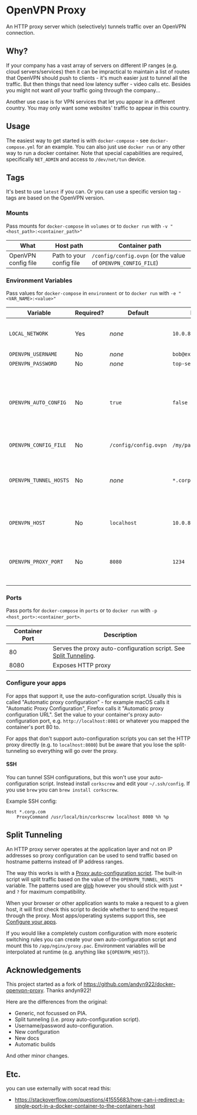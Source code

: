 # OpenVPN Proxy

An HTTP proxy server which (selectively) tunnels traffic over an OpenVPN connection.

## Why?

If your company has a vast array of servers on different IP ranges (e.g. cloud servers/services) then it can be impractical to maintain a list of routes that OpenVPN should push to clients - it's much easier just to tunnel all the traffic.
But then things that need low latency suffer - video calls etc. Besides you might not want _all_ your traffic going through the company...

Another use case is for VPN services that let you appear in a different country. You may only want some websites' traffic to appear in this country.

## Usage

The easiest way to get started is with `docker-compose` - see `docker-compose.yml` for an example.
You can also just use `docker run` or any other way to run a docker container.
Note that special capabilities are required, specifically `NET_ADMIN` and access to `/dev/net/tun` device.

## Tags

It's best to use `latest` if you can. 
Or you can use a specific version tag - tags are based on the OpenVPN version.

### Mounts

Pass mounts for `docker-compose` in `volumes` or to `docker run` with `-v "<host_path>:<container_path>"`

| What | Host path | Container path |
|---|---|---|
| OpenVPN config file | Path to your config file | `/config/config.ovpn` (or the value of `OPENVPN_CONFIG_FILE`) |

### Environment Variables

Pass values for `docker-compose` in `environment` or to `docker run` with `-e "<VAR_NAME>:<value>"`

| Variable | Required? | Default | Example | Description |
|---|---|---|---|---|
| `LOCAL_NETWORK` | Yes | _none_ | `10.0.8.0/24` | Your local network's address. Required so return packets can reach you. |
| `OPENVPN_USERNAME` | No | _none_ | `bob@example.com` | VPN username |
| `OPENVPN_PASSWORD` | No | _none_ | `top-secret-123` | VPN password |
| `OPENVPN_AUTO_CONFIG` | No | `true` | `false` | By default, modify the OpenVPN config dynamically so that a reference to the username/password can be inserted. Disable if it causes trouble or you want control. |
| `OPENVPN_CONFIG_FILE` | No | `/config/config.ovpn` | `/my/path.ovpn` | Path to config file inside container |
| `OPENVPN_TUNNEL_HOSTS` | No | _none_ | `*.corp.com,*.corp.io` | Patterns of which hosts to tunnel, comma separated. Unset means everything is tunneled. See [Split Tunneling](#split-tunneling) |
| `OPENVPN_HOST` | No | `localhost` | `10.0.8.1` | Set this if this container runs on a different host to where you'll use it. |
| `OPENVPN_PROXY_PORT` | No | `8080` | `1234` | Change proxy listening port. This must match the host port so that the auto-config file is correct. |

### Ports

Pass ports for `docker-compose` in `ports` or to `docker run` with `-p <host_port>:<container_port>`.

| Container Port | Description |
|---|---|
| 80 | Serves the proxy auto-configuration script. See [Split Tunneling](#split-tunneling). |
| 8080 | Exposes HTTP proxy |

### Configure your apps

For apps that support it, use the auto-configuration script. Usually this is called "Automatic proxy configuration" - for example macOS calls it "Automatic Proxy Configuration", Firefox calls it "Automatic proxy configuration URL". Set the value to your container's proxy auto-configuration port, e.g. `http://localhost:8081` or whatever you mapped the container's port 80 to.

For apps that don't support auto-configuration scripts you can set the HTTP proxy directly (e.g. to `localhost:8080`) but be aware that you lose the split-tunneling so everything will go over the proxy.

#### SSH

You can tunnel SSH configurations, but this won't use your auto-configuration script. Instead install `corkscrew` and edit your `~/.ssh/config`. If you use `brew` you can `brew install corkscrew`.

Example SSH config:
```
Host *.corp.com
    ProxyCommand /usr/local/bin/corkscrew localhost 8080 %h %p
```

## Split Tunneling

An HTTP proxy server operates at the application layer and not on IP addresses so proxy configuration can be used to send traffic based on hostname patterns instead of IP address ranges.

The way this works is with a [Proxy auto-configuration script](https://developer.mozilla.org/en-US/docs/Web/HTTP/Proxy_servers_and_tunneling/Proxy_Auto-Configuration_(PAC)_file). The built-in script will split traffic based on the value of the `OPENVPN_TUNNEL_HOSTS` variable. The patterns used are [glob](https://en.wikipedia.org/wiki/Glob_(programming)) however you should stick with just `*` and `?` for maximum compatibility.

When your browser or other application wants to make a request to a given host, it will first check this script to decide whether to send the request through the proxy. Most apps/operating systems support this, see [Configure your apps](#configure-your-apps).

If you would like a completely custom configuration with more esoteric switching rules you can create your own auto-configuration script and mount this to `/app/nginx/proxy.pac`. Environment variables will be interpolated at runtime (e.g. anything like `${OPENVPN_HOST}`).

## Acknowledgements

This project started as a fork of https://github.com/andyn922/docker-openvpn-proxy. Thanks andyn922!

Here are the differences from the original:
- Generic, not focussed on PIA.
- Split tunneling (i.e. proxy auto-configuration script).
- Username/password auto-configuration.
- New configuration
- New docs
- Automatic builds

And other minor changes.

## Etc.
you can use externally with socat 
read this:
- https://stackoverflow.com/questions/41555683/how-can-i-redirect-a-single-port-in-a-docker-container-to-the-containers-host
